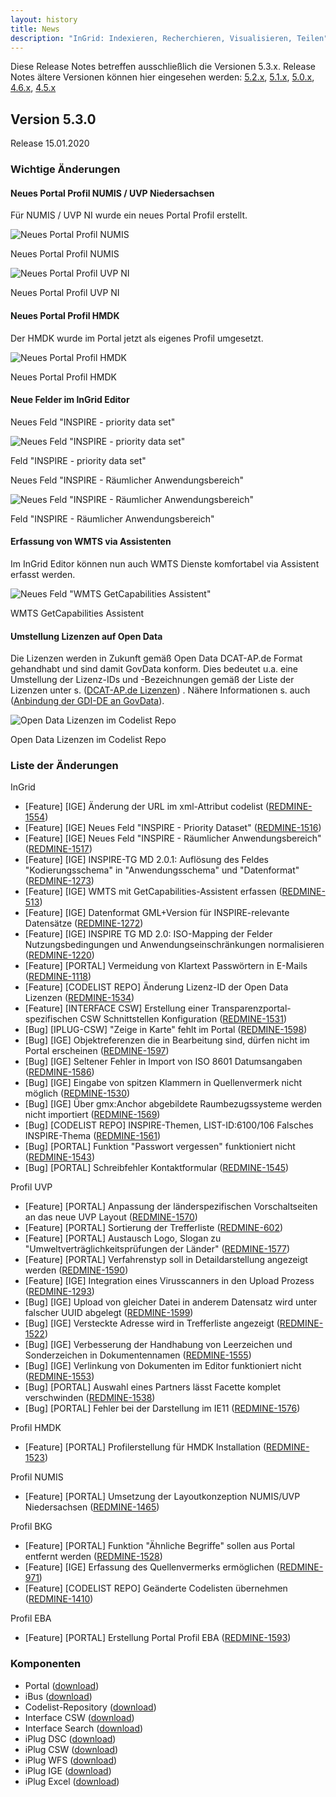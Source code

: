 ```yaml
---
layout: history
title: News
description: "InGrid: Indexieren, Recherchieren, Visualisieren, Teilen"
---
```


Diese Release Notes betreffen ausschließlich die Versionen 5.3.x. Release Notes ältere Versionen können hier eingesehen werden:  [5.2.x](/5.2.0/about/history.html), [5.1.x](/5.1.0/about/history.html), [5.0.x](/5.0.0/about/history.html), [4.6.x](/4.6.0/about/history.html), [4.5.x](/4.5.0/about/history.html)

## Version 5.3.0

Release 15.01.2020

### Wichtige Änderungen

#### Neues Portal Profil NUMIS / UVP Niedersachsen

Für NUMIS / UVP NI wurde ein neues Portal Profil erstellt.

![Neues Portal Profil NUMIS](../images/530_numis_portal_profile.png "Neues Portal Profil NUMIS")
<figcaption class="figcaption">Neues Portal Profil NUMIS</figcaption>

![Neues Portal Profil UVP NI](../images/530_uvp_ni_portal_profile.png "Neues Portal Profil UVP NI")
<figcaption class="figcaption">Neues Portal Profil UVP NI</figcaption>

#### Neues Portal Profil HMDK

Der HMDK wurde im Portal jetzt als eigenes Profil umgesetzt.

![Neues Portal Profil HMDK](../images/530_hmdk_portal_profile.png "Neues Portal Profil HMDK")
<figcaption class="figcaption">Neues Portal Profil HMDK</figcaption>

#### Neue Felder im InGrid Editor

Neues Feld "INSPIRE - priority data set"

![Neues Feld "INSPIRE - priority data set"](../images/530_ige_field_priority_data_set.PNG "Feld 'INSPIRE - priority data set'")
<figcaption class="figcaption">Feld "INSPIRE - priority data set"</figcaption>

Neues Feld "INSPIRE - Räumlicher Anwendungsbereich"

![Neues Feld "INSPIRE - Räumlicher Anwendungsbereich"](../images/530_ige_field_raeuml_anwber.PNG "Feld 'INSPIRE - Räumlicher Anwendungsbereich'")
<figcaption class="figcaption">Feld "INSPIRE - Räumlicher Anwendungsbereich"</figcaption>

#### Erfassung von WMTS via Assistenten

Im InGrid Editor können nun auch WMTS Dienste komfortabel via Assistent erfasst werden.

![Neues Feld "WMTS GetCapabilities Assistent"](../images/530_ige_wmts_assistant.png "Feld 'WMTS GetCapabilities Assistent'")
<figcaption class="figcaption">WMTS GetCapabilities Assistent</figcaption>


#### Umstellung Lizenzen auf Open Data

Die Lizenzen werden in Zukunft gemäß Open Data DCAT-AP.de Format gehandhabt und sind damit GovData konform.
Dies bedeutet u.a. eine Umstellung der Lizenz-IDs und -Bezeichnungen gemäß der Liste der Lizenzen unter s. ([DCAT-AP.de Lizenzen](https://www.dcat-ap.de/def/licenses/)) .
Nähere Informationen s. auch ([Anbindung der GDI-DE an GovData](https://wiki.gdi-de.org/display/gdk/Anbindung+der+GDI-DE+an+GovData)).

![Open Data Lizenzen im Codelist Repo](../images/530_codelistrepo_opendata_lizenzen.png "Open Data Lizenzen im Codelist Repo")
<figcaption class="figcaption">Open Data Lizenzen im Codelist Repo</figcaption>

### Liste der Änderungen

InGrid

- [Feature] [IGE] Änderung der URL im xml-Attribut codelist ([REDMINE-1554](https://redmine.informationgrid.eu/issues/1554))
- [Feature] [IGE] Neues Feld "INSPIRE - Priority Dataset" ([REDMINE-1516](https://redmine.informationgrid.eu/issues/1516))
- [Feature] [IGE] Neues Feld "INSPIRE - Räumlicher Anwendungsbereich" ([REDMINE-1517](https://redmine.informationgrid.eu/issues/1517))
- [Feature] [IGE] INSPIRE-TG MD 2.0.1: Auflösung des Feldes "Kodierungsschema" in "Anwendungsschema" und "Datenformat" ([REDMINE-1273](https://redmine.informationgrid.eu/issues/1273))
- [Feature] [IGE] WMTS mit GetCapabilities-Assistent erfassen ([REDMINE-513](https://redmine.informationgrid.eu/issues/513))
- [Feature] [IGE] Datenformat GML+Version für INSPIRE-relevante Datensätze ([REDMINE-1272](https://redmine.informationgrid.eu/issues/1272))
- [Feature] [IGE] INSPIRE TG MD 2.0: ISO-Mapping der Felder Nutzungsbedingungen und Anwendungseinschränkungen normalisieren ([REDMINE-1220](https://redmine.informationgrid.eu/issues/1220))
- [Feature] [PORTAL] Vermeidung von Klartext Passwörtern in E-Mails ([REDMINE-1118](https://redmine.informationgrid.eu/issues/1118))
- [Feature] [CODELIST REPO] Änderung Lizenz-ID der Open Data Lizenzen ([REDMINE-1534](https://redmine.informationgrid.eu/issues/1534))
- [Feature] [INTERFACE CSW] Erstellung einer Transparenzportal-spezifischen CSW Schnittstellen Konfiguration ([REDMINE-1531](https://redmine.informationgrid.eu/issues/1531))
- [Bug] [IPLUG-CSW] "Zeige in Karte" fehlt im Portal ([REDMINE-1598](https://redmine.informationgrid.eu/issues/1598))
- [Bug] [IGE] Objektreferenzen die in Bearbeitung sind, dürfen nicht im Portal erscheinen ([REDMINE-1597](https://redmine.informationgrid.eu/issues/1597))
- [Bug] [IGE] Seltener Fehler in Import von ISO 8601 Datumsangaben ([REDMINE-1586](https://redmine.informationgrid.eu/issues/1586))
- [Bug] [IGE] Eingabe von spitzen Klammern in Quellenvermerk nicht möglich ([REDMINE-1530](https://redmine.informationgrid.eu/issues/1530))
- [Bug] [IGE] Über gmx:Anchor abgebildete Raumbezugssysteme werden nicht importiert ([REDMINE-1569](https://redmine.informationgrid.eu/issues/1569))
- [Bug] [CODELIST REPO] INSPIRE-Themen, LIST-ID:6100/106 Falsches INSPIRE-Thema ([REDMINE-1561](https://redmine.informationgrid.eu/issues/1561))
- [Bug] [PORTAL] Funktion "Passwort vergessen" funktioniert nicht ([REDMINE-1543](https://redmine.informationgrid.eu/issues/1543))
- [Bug] [PORTAL] Schreibfehler Kontaktformular ([REDMINE-1545](https://redmine.informationgrid.eu/issues/1545))

Profil UVP

- [Feature] [PORTAL] Anpassung der länderspezifischen Vorschaltseiten an das neue UVP Layout ([REDMINE-1570](https://redmine.informationgrid.eu/issues/1570))
- [Feature] [PORTAL] Sortierung der Trefferliste ([REDMINE-602](https://redmine.informationgrid.eu/issues/602))
- [Feature] [PORTAL] Austausch Logo, Slogan zu "Umweltverträglichkeitsprüfungen der Länder" ([REDMINE-1577](https://redmine.informationgrid.eu/issues/1577))
- [Feature] [PORTAL] Verfahrenstyp soll in Detaildarstellung angezeigt werden ([REDMINE-1590](https://redmine.informationgrid.eu/issues/1590))
- [Feature] [IGE] Integration eines Virusscanners in den Upload Prozess ([REDMINE-1293](https://redmine.informationgrid.eu/issues/1293))
- [Bug] [IGE] Upload von gleicher Datei in anderem Datensatz wird unter falscher UUID abgelegt ([REDMINE-1599](https://redmine.informationgrid.eu/issues/1599))
- [Bug] [IGE] Versteckte Adresse wird in Trefferliste angezeigt ([REDMINE-1522](https://redmine.informationgrid.eu/issues/1522))
- [Bug] [IGE] Verbesserung der Handhabung von Leerzeichen und Sonderzeichen in Dokumentennamen ([REDMINE-1555](https://redmine.informationgrid.eu/issues/1555))
- [Bug] [IGE] Verlinkung von Dokumenten im Editor funktioniert nicht ([REDMINE-1553](https://redmine.informationgrid.eu/issues/1553))
- [Bug] [PORTAL] Auswahl eines Partners lässt Facette komplet verschwinden ([REDMINE-1538](https://redmine.informationgrid.eu/issues/1538))
- [Bug] [PORTAL] Fehler bei der Darstellung im IE11 ([REDMINE-1576](https://redmine.informationgrid.eu/issues/1576))

Profil HMDK

- [Feature] [PORTAL] Profilerstellung für HMDK Installation ([REDMINE-1523](https://redmine.informationgrid.eu/issues/1523))

Profil NUMIS

- [Feature] [PORTAL] Umsetzung der Layoutkonzeption NUMIS/UVP Niedersachsen ([REDMINE-1465](https://redmine.informationgrid.eu/issues/1465))

Profil BKG

- [Feature] [PORTAL] Funktion "Ähnliche Begriffe" sollen aus Portal entfernt werden ([REDMINE-1528](https://redmine.informationgrid.eu/issues/1528))
- [Feature] [IGE] Erfassung des Quellenvermerks ermöglichen ([REDMINE-971](https://redmine.informationgrid.eu/issues/971))
- [Feature] [CODELIST REPO] Geänderte Codelisten übernehmen ([REDMINE-1410](https://redmine.informationgrid.eu/issues/1410))

Profil EBA

- [Feature] [PORTAL] Erstellung Portal Profil EBA ([REDMINE-1593](https://redmine.informationgrid.eu/issues/1593))

### Komponenten

- Portal ([download](https://distributions.informationgrid.eu/ingrid-portal/5.3.0/))
- iBus ([download](https://distributions.informationgrid.eu/ingrid-ibus/5.3.0/))
- Codelist-Repository ([download](https://distributions.informationgrid.eu/ingrid-codelist-repository/5.3.0/))
- Interface CSW ([download](https://distributions.informationgrid.eu/ingrid-interface-csw/5.3.0/))
- Interface Search ([download](https://distributions.informationgrid.eu/ingrid-interface-search/5.3.0/))
- iPlug DSC ([download](https://distributions.informationgrid.eu/ingrid-iplug-dsc/5.3.0/))
- iPlug CSW ([download](https://distributions.informationgrid.eu/ingrid-iplug-csw-dsc/5.3.0/))
- iPlug WFS ([download](https://distributions.informationgrid.eu/ingrid-iplug-wfs-dsc/5.3.0/))
- iPlug IGE ([download](https://distributions.informationgrid.eu/ingrid-iplug-ige/5.3.0/))
- iPlug Excel ([download](https://distributions.informationgrid.eu/ingrid-iplug-excel/5.3.0/))

